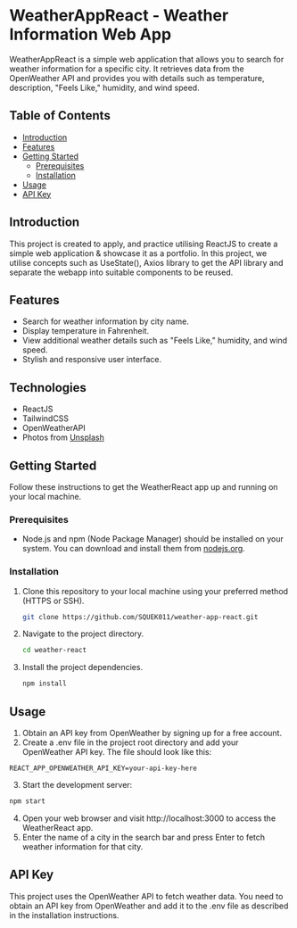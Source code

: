 # WeatherAppReact - Weather Information Web App

WeatherAppReact is a simple web application that allows you to search for weather information for a specific city. It retrieves data from the OpenWeather API and provides you with details such as temperature, description, "Feels Like," humidity, and wind speed.

## Table of Contents

- [Introduction](#introduction)
- [Features](#features)
- [Getting Started](#getting-started)
  - [Prerequisites](#prerequisites)
  - [Installation](#installation)
- [Usage](#usage)
- [API Key](#api-key)

## Introduction

This project is created to apply, and practice utilising ReactJS to create a simple web application & showcase it as a portfolio. In this project, we utilise concepts such as UseState(), Axios library to get the API library and separate the webapp into suitable components to be reused. 

## Features

- Search for weather information by city name.
- Display temperature in Fahrenheit.
- View additional weather details such as "Feels Like," humidity, and wind speed.
- Stylish and responsive user interface.

## Technologies

- ReactJS 
- TailwindCSS
- OpenWeatherAPI 
- Photos from [Unsplash](https://unsplash.com/)

## Getting Started

Follow these instructions to get the WeatherReact app up and running on your local machine.

### Prerequisites

- Node.js and npm (Node Package Manager) should be installed on your system. You can download and install them from [nodejs.org](https://nodejs.org/).

### Installation

1. Clone this repository to your local machine using your preferred method (HTTPS or SSH).

   ```bash
   git clone https://github.com/SQUEK011/weather-app-react.git
   ```
2. Navigate to the project directory.

   ```bash
   cd weather-react
   ```
3. Install the project dependencies.

   ```bash
   npm install
   ```

## Usage
1. Obtain an API key from OpenWeather by signing up for a free account.
2. Create a .env file in the project root directory and add your OpenWeather API key. The file should look like this:
```env
REACT_APP_OPENWEATHER_API_KEY=your-api-key-here
```
3. Start the development server:
```bash
npm start
```
4. Open your web browser and visit http://localhost:3000 to access the WeatherReact app.
5. Enter the name of a city in the search bar and press Enter to fetch weather information for that city.

## API Key
This project uses the OpenWeather API to fetch weather data. You need to obtain an API key from OpenWeather and add it to the .env file as described in the installation instructions.
